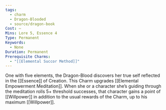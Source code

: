 ```yaml
---
tags:
  - charm
  - Dragon-Blooded
  - source/dragon-book
Cost: —
Mins: Lore 5, Essence 4
Type: Permanent
Keywords:
  - None
Duration: Permanent
Prerequisite Charms:
  - "[[Elemental Succor Method]]"
---
```

One with five elements, the Dragon-Blood discovers her true self reflected in the [[Essence]] of Creation. This Charm upgrades [[Elemental Empowerment Meditation]]. When she or a character she’s guiding through the meditation rolls 5+ threshold successes, that character gains a point of [[Willpower]] in addition to the usual rewards of the Charm, up to his maximum [[Willpower]].